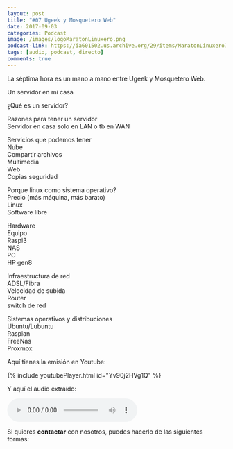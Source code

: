 ```yaml
---
layout: post
title: "#07 Ugeek y Mosquetero Web"
date: 2017-09-03
categories: Podcast
image: /images/logoMaratonLinuxero.png
podcast-link: https://ia601502.us.archive.org/29/items/MaratonLinuxero7UgeekYMosqueteroWeb/Marat%C3%B3n%20Linuxero%207%20Ugeek%20y%20Mosquetero%20Web
tags: [audio, podcast, directo]
comments: true
---
```

La séptima hora es un mano a mano entre Ugeek y Mosquetero Web.

Un servidor en mi casa 

¿Qué es un servidor? 

Razones para tener un servidor  
Servidor en casa solo en LAN o tb en WAN  

Servicios que podemos tener  
  Nube  
  Compartir archivos  
  Multimedia  
  Web  
  Copias seguridad  

Porque linux como sistema operativo?   
  Precio (más máquina, más barato)   
  Linux  
  Software libre  

Hardware  
  Equipo  
    Raspi3  
    NAS  
    PC  
    HP gen8  
    
  Infraestructura de red  
    ADSL/Fibra  
      Velocidad de subida  
    Router  
    switch de red  

Sistemas operativos y distribuciones  
  Ubuntu/Lubuntu  
  Raspian  
  FreeNas  
  Proxmox  

Aquí tienes la emisión en Youtube: 

{% include youtubePlayer.html id="Yv90j2HVg1Q" %}

Y aquí el audio extraído:

<audio controls>
  <source src="https://ia601502.us.archive.org/29/items/MaratonLinuxero7UgeekYMosqueteroWeb/Marat%C3%B3n%20Linuxero%207%20Ugeek%20y%20Mosquetero%20Web.mp3" type="audio/mpeg">
</audio>

Si quieres **contactar** con nosotros, puedes hacerlo de las siguientes formas:

